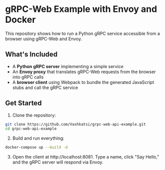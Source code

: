 # gRPC-Web Example with Envoy and Docker

This repository shows how to run a Python gRPC service accessible from a browser using gRPC-Web and Envoy.

## What's Included

- A **Python gRPC server** implementing a simple service
- An **Envoy proxy** that translates gRPC-Web requests from the browser into gRPC calls
- A **browser client** using Webpack to bundle the generated JavaScript stubs and call the gRPC service

## Get Started

1. Clone the repository:

```bash
git clone https://github.com/Vashkatsi/grpc-web-api-example.git
cd grpc-web-api-example
```

2. Build and run everything:

```bash
docker-compose up --build -d
```

3. Open the client at http://localhost:8081.
   Type a name, click "Say Hello," and the gRPC server will respond via Envoy.
